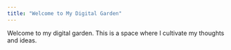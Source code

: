 ```yaml
---
title: "Welcome to My Digital Garden"
---
```


Welcome to my digital garden. This is a space where I cultivate my thoughts and ideas.
